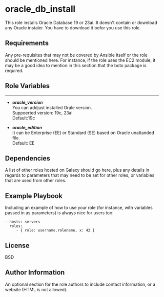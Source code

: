 # oracle_db_install

This role installs Oracle Database 19 or 23ai.
It doesn't contain or download any Oracle instaler. 
You have to download it befor you use this role.  

Requirements
------------

Any pre-requisites that may not be covered by Ansible itself or the role should be mentioned here. For instance, if the role uses the EC2 module, it may be a good idea to mention in this section that the boto package is required.

## Role Variables
--------------

* ***oracle_version*** <br>
You can addjust installed Orale version.  
Suppoerted version: 19c, 23ai  
Default:19c  

* ***oracle_edition*** <br>
It can be Enterprise (EE) or Standard (SE) based on Oracle unattanded file.  
Default: EE


Dependencies
------------

A list of other roles hosted on Galaxy should go here, plus any details in regards to parameters that may need to be set for other roles, or variables that are used from other roles.

Example Playbook
----------------

Including an example of how to use your role (for instance, with variables passed in as parameters) is always nice for users too:

    - hosts: servers
      roles:
         - { role: username.rolename, x: 42 }

License
-------

BSD

Author Information
------------------

An optional section for the role authors to include contact information, or a website (HTML is not allowed).
